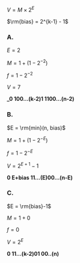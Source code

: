 $V = M \times 2^{E}$

$\rm{bias} = 2^{k-1} - 1$

### A.

$E = 2$

$M = 1 + (1 - 2^{-2})$

$f = 1 - 2^{-2}$

$V = 7$

**_0 100...(k-2)1 1100...(n-2)**

### B.

$E = \rm{min}(n, bias)$

$M = 1 + (1 - 2^{-E})$

$f = 1 - 2^{-E}$

$V = 2^{E + 1} - 1$

**0 E+bias 11...(E)00...(n-E)**

### C.
$E = \rm{bias}-1$

$M = 1+0$

$f = 0$

$V = 2^E$

**0 11...(k-2)01 00..(n)**
